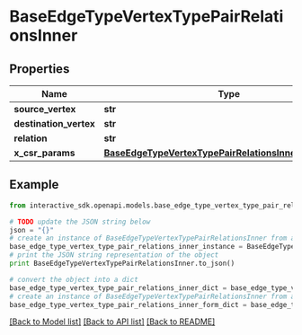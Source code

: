 # BaseEdgeTypeVertexTypePairRelationsInner


## Properties

Name | Type | Description | Notes
------------ | ------------- | ------------- | -------------
**source_vertex** | **str** |  | [optional] 
**destination_vertex** | **str** |  | [optional] 
**relation** | **str** |  | [optional] 
**x_csr_params** | [**BaseEdgeTypeVertexTypePairRelationsInnerXCsrParams**](BaseEdgeTypeVertexTypePairRelationsInnerXCsrParams.md) |  | [optional] 

## Example

```python
from interactive_sdk.openapi.models.base_edge_type_vertex_type_pair_relations_inner import BaseEdgeTypeVertexTypePairRelationsInner

# TODO update the JSON string below
json = "{}"
# create an instance of BaseEdgeTypeVertexTypePairRelationsInner from a JSON string
base_edge_type_vertex_type_pair_relations_inner_instance = BaseEdgeTypeVertexTypePairRelationsInner.from_json(json)
# print the JSON string representation of the object
print BaseEdgeTypeVertexTypePairRelationsInner.to_json()

# convert the object into a dict
base_edge_type_vertex_type_pair_relations_inner_dict = base_edge_type_vertex_type_pair_relations_inner_instance.to_dict()
# create an instance of BaseEdgeTypeVertexTypePairRelationsInner from a dict
base_edge_type_vertex_type_pair_relations_inner_form_dict = base_edge_type_vertex_type_pair_relations_inner.from_dict(base_edge_type_vertex_type_pair_relations_inner_dict)
```
[[Back to Model list]](../README.md#documentation-for-models) [[Back to API list]](../README.md#documentation-for-api-endpoints) [[Back to README]](../README.md)



